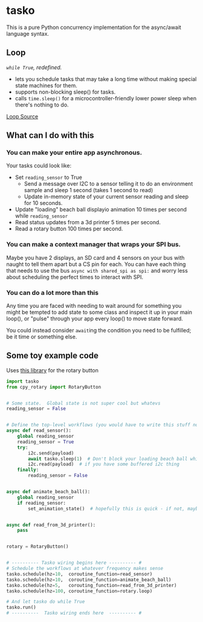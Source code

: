 # tasko
This is a pure Python concurrency implementation for the async/await language syntax.


## Loop
*`while True`, redefined.*

* lets you schedule tasks that may take a long time without making special state machines for them.
* supports non-blocking sleep() for tasks.
* calls `time.sleep()` for a microcontroller-friendly lower power sleep when there's nothing to do.

[Loop Source](tasko/loop.py)


## What can I do with this

### You can make your entire app asynchronous.

Your tasks could look like:
* Set `reading_sensor` to True
  * Send a message over I2C to a sensor telling it to do an environment sample and sleep 1 second (takes 1 second to read)
  * Update in-memory state of your current sensor reading and sleep for 10 seconds.
* Update "loading" beach ball displayio animation 10 times per second while `reading_sensor`
* Read status updates from a 3d printer 5 times per second.
* Read a rotary button 100 times per second.

### You can make a context manager that wraps your SPI bus.
Maybe you have 2 displays, an SD card and 4 sensors on your bus
with naught to tell them apart but a CS pin for each.  You can have each thing that needs to use the bus `async with shared_spi as spi:`
and worry less about scheduling the perfect times to interact with SPI.

### You can do a lot more than this
Any time you are faced with needing to wait around for something you might be tempted to add state to some class and inspect
it up in your main loop(), or "pulse" through your app every loop() to move state forward.

You could instead consider `await`ing the condition you need to be fulfilled; be it time or something else.

## Some toy example code
Uses [this library](https://github.com/WarriorOfWire/circuitpython-utilities/blob/master/cpy_rotary/README.md) for the rotary button

```python
import tasko
from cpy_rotary import RotaryButton


# Some state.  Global state is not super cool but whatevs
reading_sensor = False


# Define the top-level workflows (you would have to write this stuff no matter what)
async def read_sensor():
    global reading_sensor
    reading_sensor = True
    try:
        i2c.send(payload)
        await tasko.sleep(1)  # Don't block your loading beach ball while the sensor is sensing.
        i2c.read(payload)  # if you have some buffered i2c thing
    finally:
        reading_sensor = False


async def animate_beach_ball():
    global reading_sensor
    if reading_sensor:
        set_animation_state()  # hopefully this is quick - if not, maybe there's something inside to `await`


async def read_from_3d_printer():
    pass


rotary = RotaryButton()


# ---------- Tasko wiring begins here ---------- #
# Schedule the workflows at whatever frequency makes sense
tasko.schedule(hz=10,  coroutine_function=read_sensor)
tasko.schedule(hz=10,  coroutine_function=animate_beach_ball)
tasko.schedule(hz=5,   corouting_function=read_from_3d_printer)
tasko.schedule(hz=100, coroutine_function=rotary.loop)

# And let tasko do while True
tasko.run()
# ----------  Tasko wiring ends here  ---------- #
```
